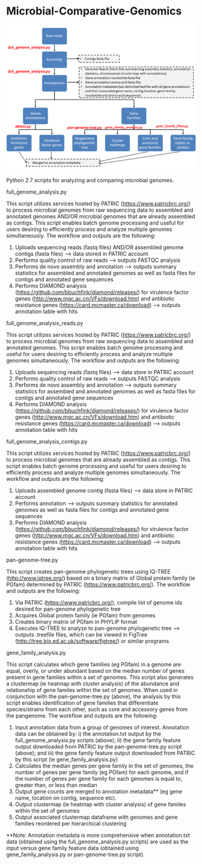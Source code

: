 # Microbial-Comparative-Genomics

![test](https://github.com/TonyMannion/Microbial-Comparative-Genomics/blob/master/outline.png)


Python 2.7 scripts for analyzing and comparing microbial genomes.

full_genome_analysis.py

This script utilizes services hosted by PATRIC (https://www.patricbrc.org/) to process microbial genomes from raw sequencing data to assembled and annotated genomes AND/OR microbial genomes that are already assembled as contigs. This script enables batch genome processing and useful for users desiring to efficiently process and analyze multiple genomes simultaneously. The workflow and outputs are the following:
1.	Uploads sequencing reads (fastq files) AND/OR assembled genome contigs (fasta files) --> data stored in PATRIC account
2.	Performs quality control of raw reads --> outputs FASTQC analysis
3.	Performs de novo assembly and annotation --> outputs summary statistics for assembled and annotated genomes as well as fasta files for contigs and annotated gene sequences
4.	Performs DIAMOND analysis (https://github.com/bbuchfink/diamond/releases/) for virulence factor genes (http://www.mgc.ac.cn/VFs/download.htm) and antibiotic resistance genes (https://card.mcmaster.ca/download) --> outputs annotation table with hits

full_genome_analysis_reads.py

This script utilizes services hosted by PATRIC (https://www.patricbrc.org/) to process microbial genomes from raw sequencing data to assembled and annotated genomes. This script enables batch genome processing and useful for users desiring to efficiently process and analyze multiple genomes simultaneously. The workflow and outputs are the following:
1.	Uploads sequencing reads (fastq files) --> data store in PATRIC account
2.	Performs quality control of raw reads --> outputs FASTQC analysis
3.	Performs de novo assembly and annotation --> outputs summary statistics for assembled and annotated genomes as well as fasta files for contigs and annotated gene sequences
4.	Performs DIAMOND analysis (https://github.com/bbuchfink/diamond/releases/) for virulence factor genes (http://www.mgc.ac.cn/VFs/download.htm) and antibiotic resistance genes (https://card.mcmaster.ca/download) --> outputs annotation table with hits

full_genome_analysis_contigs.py

This script utilizes services hosted by PATRIC (https://www.patricbrc.org/) to process microbial genomes that are already assembled as contigs. This script enables batch genome processing and useful for users desiring to efficiently process and analyze multiple genomes simultaneously. The workflow and outputs are the following:
1.	Uploads assembled genome contig (fasta files) --> data store in PATRIC account
2.	Performs annotation --> outputs summary statistics for annotated genomes as well as fasta files for contigs and annotated gene sequences
3.	Performs DIAMOND analysis (https://github.com/bbuchfink/diamond/releases/) for virulence factor genes (http://www.mgc.ac.cn/VFs/download.htm) and antibiotic resistance genes (https://card.mcmaster.ca/download) --> outputs annotation table with hits

pan-genome-tree.py

This script creates pan-genome phylogenetic trees using IQ-TREE (http://www.iqtree.org/) based on a binary matrix of Global protein family (ie PGfam) determined by PATRIC (https://www.patricbrc.org/).
The workflow and outputs are the following:
1.	Via PATRIC (https://www.patricbrc.org/), compile list of genome ids desired for pan-genome phylogenetic tree
2.	Acquires Global protein family (ie PGfam) from genomes
3.	Creates binary matrix of PGfam in PHYLIP format
4.	Executes IQ-TREE to analyze to pan-genome phylogenetic tree --> outputs .treefile files, which can be viewed in FigTree (http://tree.bio.ed.ac.uk/software/figtree/) or similar programs

gene_family_analysis.py

This script calculates which gene families (eg PGfam) in a genome are equal, overly, or under abundant based on the median number of genes present in gene families within a set of genomes. This script also generates a clustermap (ie heatmap with cluster analysis) of the abundance and relationship of gene familes within the set of genomes.  When used in conjunction with the pan-genome-tree.py (above), the analysis by this script enables identification of gene families that differentiate species/strains from each other, such as core and accessory genes from the pangenome.
The workflow and outputs are the following:
1.	Input annotation data from a group of genomes of interest. Annotation data can be obtained by: 
i) the annotation.txt output by the full_genome_analysis.py scripts (above); 
ii) the gene family feature output downloaded from PATRIC by the pan-genome-tree.py script (above); and 
iii) the gene family feature output downloaded from PATRIC by this script (ie gene_family_analysis.py)
2.	Calculates the median genes per gene family in the set of genomes, the number of genes per gene family (eg PGfam) for each genome, and if the number of genes per gene family for each genomes is equal to, greater than, or less than median
3.	Output gene counts are merged to annotation metadata** (eg gene name, location on contig, sequence etc).
4.  Output clustermap (ie heatmap with cluster analysis) of gene familes within the set of genomes
5.  Output associated clustermap dataframe with genomes and gene families reordered per hierarchical clustering

**Note: Annotation metadata is more comprehensive when annotation.txt data (obtained using the full_genome_analysis.py scripts) are used as the input versus gene family feature data (obtained using gene_family_analysis.py or pan-genome-tree.py script). 
